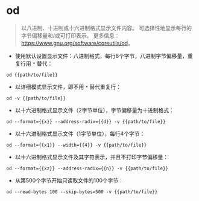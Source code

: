 # od

> 以八进制、十进制或十六进制格式显示文件内容。
> 可选择性地显示每行的字节偏移量和/或可打印表示。
> 更多信息：<https://www.gnu.org/software/coreutils/od>。

- 使用默认设置显示文件：八进制格式，每行8个字节，八进制字节偏移量，重复行用 `*` 替代：

`od {{path/to/file}}`

- 以详细模式显示文件，即不用 `*` 替代重复行：

`od -v {{path/to/file}}`

- 以十六进制格式显示文件（2字节单位），字节偏移量为十进制格式：

`od --format={{x}} --address-radix={{d}} -v {{path/to/file}}`

- 以十六进制格式显示文件（1字节单位），每行4个字节：

`od --format={{x1}} --width={{4}} -v {{path/to/file}}`

- 以十六进制格式显示文件及其字符表示，并且不打印字节偏移量：

`od --format={{xz}} --address-radix={{n}} -v {{path/to/file}}`

- 从第500个字节开始只读取文件的100个字节：

`od --read-bytes 100 --skip-bytes=500 -v {{path/to/file}}`